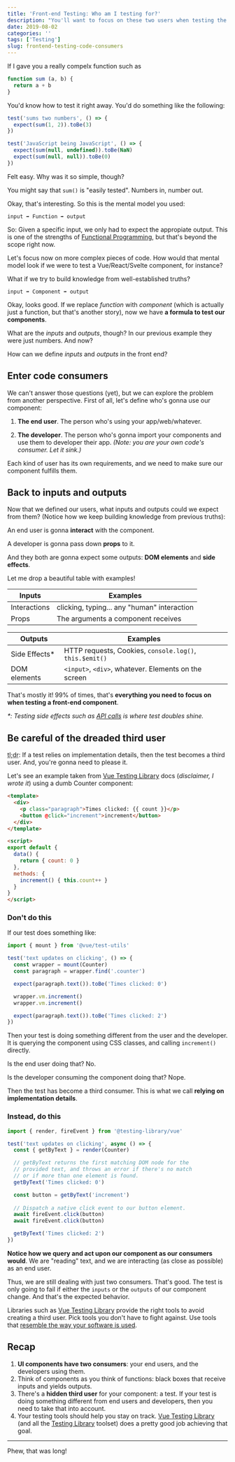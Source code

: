 ```yaml
---
title: 'Front-end Testing: Who am I testing for?'
description: "You'll want to focus on these two users when testing the front end."
date: 2019-08-02
categories: ''
tags: ['Testing']
slug: frontend-testing-code-consumers
---
```


If I gave you a really compelx function such as

```ts
function sum (a, b) {
  return a + b
}
```

You'd know how to test it right away. You'd do something like the following:

```js
test('sums two numbers', () => {
  expect(sum(1, 2)).toBe(3)
})

test('JavaScript being JavaScript', () => {
  expect(sum(null, undefined)).toBe(NaN)
  expect(sum(null, null)).toBe(0)
})
```

Felt easy. Why was it so simple, though?

You might say that `sum()` is "easily tested". Numbers in, number out.

Okay, that's interesting. So this is the mental model you used:

`input ➡ Function ➡ output`

So: Given a specific input, we only had to expect the appropiate output. This is one of the strengths of [Functional Programming](https://medium.com/javascript-scene/master-the-javascript-interview-what-is-functional-programming-7f218c68b3a0), but that's beyond the scope right now.

Let's focus now on more complex pieces of code. How would that mental model look if we were to test a Vue/React/Svelte component, for instance?

What if we try to build knowledge from well-established truths?

`input ➡ Component ➡ output`

Okay, looks good. If we replace _function_ with _component_ (which is actually just a function, but that's another story), now we have **a formula to test our components**.

What are the *inputs* and *outputs*, though? In our previous example they were just numbers. And now?

How can we define *inputs* and *outputs* in the front end?

## Enter code consumers

We can't answer those questions (yet), but we can explore the problem from another perspective. First of all, let's define who's gonna use our component:

1) **The end user**. The person who's using your app/web/whatever.

2) **The developer**. The person who's gonna import your components and use them to developer their app. _(Note: you are your own code's consumer. Let it sink.)_

Each kind of user has its own requirements, and we need to make sure our component fulfills them.


## Back to inputs and outputs

Now that we defined our users, what inputs and outputs could we expect from them? (Notice how we keep building knowledge from previous truths):

An end user is gonna **interact** with the component.

A developer is gonna pass down **props** to it.

And they both are gonna expect some outputs: **DOM elements** and **side effects**.


Let me drop a beautiful table with examples!

| Inputs        | Examples                                    |
|---------------|---------------------------------------------|
| Interactions  | clicking, typing... any "human" interaction |
| Props         | The arguments a component receives          |

| Outputs       | Examples                                                |
|---------------|---------------------------------------------------------|
| Side Effects* | HTTP requests, Cookies, `console.log()`, `this.$emit()` |
| DOM elements  | `<input>`, `<div>`, whatever. Elements on the screen    |

That's mostly it! 99% of times, that's **everything you need to focus on when testing a front-end component**.

_*: Testing side effects such as [API calls](https://afontcu.dev/testing-api-calls/) is where test doubles shine._

## Be careful of the dreaded third user

<abbr title="Too Long; Didn't Read">tl;dr</abbr>: If a test relies on implementation details, then the test becomes a third user. And, you're gonna need to please it.

Let's see an example taken from [Vue Testing Library](https://github.com/testing-library/vue-testing-library) docs (*disclaimer, I wrote it*) using a dumb Counter component:

```html
<template>
  <div>
    <p class="paragraph">Times clicked: {{ count }}</p>
    <button @click="increment">increment</button>
  </div>
</template>

<script>
export default {
  data() {
    return { count: 0 }
  },
  methods: {
    increment() { this.count++ }
  }
}
</script>
```

### Don't do this

If our test does something like:

```js
import { mount } from '@vue/test-utils'

test('text updates on clicking', () => {
  const wrapper = mount(Counter)
  const paragraph = wrapper.find('.counter')

  expect(paragraph.text()).toBe('Times clicked: 0')

  wrapper.vm.increment()
  wrapper.vm.increment()

  expect(paragraph.text()).toBe('Times clicked: 2')
})
```

Then your test is doing something different from the user and the developer. It is querying the component using CSS classes, and calling `increment()` directly.

Is the end user doing that? No.

Is the developer consuming the component doing that? Nope.

Then the test has become a third consumer. This is what we call **relying on implementation details**.

### Instead, do this

```js
import { render, fireEvent } from '@testing-library/vue'

test('text updates on clicking', async () => {
  const { getByText } = render(Counter)

  // getByText returns the first matching DOM node for the
  // provided text, and throws an error if there's no match
  // or if more than one element is found.
  getByText('Times clicked: 0')

  const button = getByText('increment')
  
  // Dispatch a native click event to our button element.
  await fireEvent.click(button)
  await fireEvent.click(button)

  getByText('Times clicked: 2')
})
```

**Notice how we query and act upon our component as our consumers would**. We are "reading" text, and we are interacting (as close as possible) as an end user.

Thus, we are still dealing with just two consumers. That's good. The test is only going to fail if either the `inputs` or the `outputs` of our component change. And that's the expected behavior.

Libraries such as [Vue Testing Library](https://github.com/testing-library/vue-testing-library) provide the right tools to avoid creating a third user. Pick tools you don't have to fight against. Use tools that [resemble the way your software is used](http://testing-library.com/).


## Recap

1. **UI components have two consumers**: your end users, and the developers using them.
2. Think of components as you think of functions: black boxes that receive inputs and yields outputs.
3. There's a **hidden third user** for your component: a test. If your test is doing something different from end users and developers, then you need to take that into account.
4. Your testing tools should help you stay on track. [Vue Testing Library](https://github.com/testing-library/vue-testing-library) (and all the [Testing Library](https://testing-library.com) toolset) does a pretty good job achieving that goal.

---

Phew, that was long!